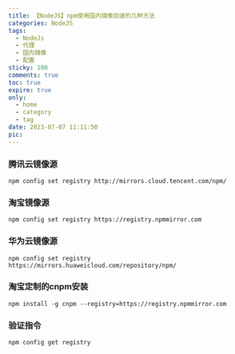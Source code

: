 ```yaml
---
title: 【NodeJS】npm使用国内镜像加速的几种方法
categories: NodeJS
tags:
  - NodeJs 
  - 代理 
  - 国内镜像 
  - 配置
sticky: 100
comments: true
toc: true
expire: true
only:
  - home
  - category
  - tag
date: 2023-07-07 11:11:50
pic:
---
```


### 腾讯云镜像源

```
npm config set registry http://mirrors.cloud.tencent.com/npm/
```

### 淘宝镜像源

```
npm config set registry https://registry.npmmirror.com

```

### 华为云镜像源

```
npm config set registry https://mirrors.huaweicloud.com/repository/npm/

```

### 淘宝定制的cnpm安装
```
npm install -g cnpm --registry=https://registry.npmmirror.com

```

### 验证指令
```
npm config get registry
```